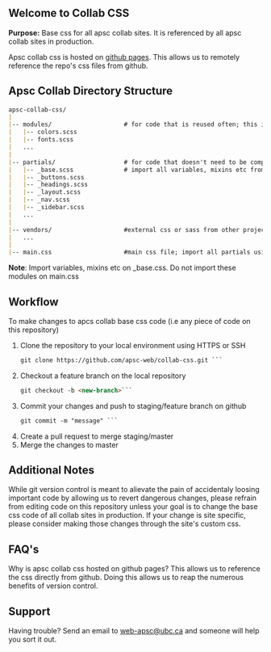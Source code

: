 ## Welcome to Collab CSS

**Purpose:** Base css for all apsc collab sites. It is referenced by all apsc collab sites in production.

Apsc collab css is hosted on [github pages](https://apsc-web.github.io/collab-css/). This allows us to remotely reference the repo's css files from github. 

## Apsc Collab Directory Structure
```markdown
apsc-collab-css/
|
|-- modules/                    # for code that is reused often; this includes variables, mixins etc
|   |-- colors.scss
|   |-- fonts.scss
|   ...
|
|-- partials/                   # for code that doesn't need to be compiled to css; e.g buttons, grids
|   |-- _base.scss              # import all variables, mixins etc from modules;
|   |-- _buttons.scss           
|   |-- _headings.scss
|   |-- _layout.scss
|   |-- _nav.scss
|   |-- _sidebar.scss
|   ...
|
|-- vendors/                    #external css or sass from other projects or vendors
|   ...
|
|-- main.css                    #main css file; import all partials using @use rule
```
**Note**: Import variables, mixins etc on _base.css. Do not import these modules on main.css

## Workflow
To make changes to apcs collab base css code (i.e any piece of code on this repository)
1. Clone the repository to your local environment using HTTPS or SSH
   ```markdown
   git clone https://github.com/apsc-web/collab-css.git ``` 
2. Checkout a feature branch on the local repository
   ```markdown 
   git checkout -b <new-branch>```
3. Commit your changes and push to staging/feature branch on github
   ```markdown 
   git commit -m "message" ```
4. Create a pull request to merge staging/master
5. Merge the changes to master


## Additional Notes
While git version control is meant to alievate the pain of accidentaly loosing important code by allowing us to revert dangerous changes, please refrain from editing code on this repository unless your goal is to change the base css code of all collab sites in production.
If your change is site specific, please consider making those changes through the site's custom css.

## FAQ's
Why is apsc collab css hosted on github pages? 
This allows us to reference the css directly from github. Doing this allows us to reap the numerous benefits of version control.

## Support
Having trouble? Send an email to web-apsc@ubc.ca and someone will help you sort it out.
